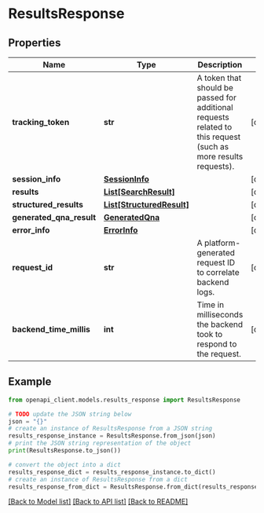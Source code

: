 # ResultsResponse


## Properties

Name | Type | Description | Notes
------------ | ------------- | ------------- | -------------
**tracking_token** | **str** | A token that should be passed for additional requests related to this request (such as more results requests). | [optional] 
**session_info** | [**SessionInfo**](SessionInfo.md) |  | [optional] 
**results** | [**List[SearchResult]**](SearchResult.md) |  | [optional] 
**structured_results** | [**List[StructuredResult]**](StructuredResult.md) |  | [optional] 
**generated_qna_result** | [**GeneratedQna**](GeneratedQna.md) |  | [optional] 
**error_info** | [**ErrorInfo**](ErrorInfo.md) |  | [optional] 
**request_id** | **str** | A platform-generated request ID to correlate backend logs. | [optional] 
**backend_time_millis** | **int** | Time in milliseconds the backend took to respond to the request. | [optional] 

## Example

```python
from openapi_client.models.results_response import ResultsResponse

# TODO update the JSON string below
json = "{}"
# create an instance of ResultsResponse from a JSON string
results_response_instance = ResultsResponse.from_json(json)
# print the JSON string representation of the object
print(ResultsResponse.to_json())

# convert the object into a dict
results_response_dict = results_response_instance.to_dict()
# create an instance of ResultsResponse from a dict
results_response_from_dict = ResultsResponse.from_dict(results_response_dict)
```
[[Back to Model list]](../README.md#documentation-for-models) [[Back to API list]](../README.md#documentation-for-api-endpoints) [[Back to README]](../README.md)


